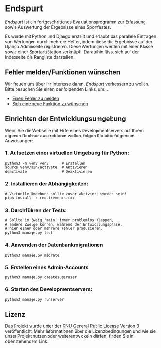# Endspurt

*Endspurt* ist ein fortgeschrittenes Evaluationsprogramm zur Erfassung
sowie Auswertung der Ergebnisse eines Sportfestes.

Es wurde mit Python und Django erstellt und erlaubt das parallele
Eintragen von Wertungen durch mehrere Helfer, indem diese die
Ergebnisse auf der Django Adminseite registrieren.  Diese Wertungen
werden mit einer Klasse sowie einer Sportart/Station verknüpft.
Daraufhin lässt sich auf der Indexseite die Rangliste darstellen.

## Fehler melden/Funktionen wünschen

Wir freuen uns über Ihr Interesse daran, *Endspurt* verbessern zu
wollen.  Bitte besuchen Sie einen der folgenden Links, um...

 - [Einen Fehler zu melden](https://github.com/guemax/endspurt/issues/new)
 - [Sich eine neue Funktion zu wünschen](https://github.com/guemax/endspurt/issues/new)

## Einrichten der Entwicklungsumgebung

Wenn Sie die Webseite mit Hilfe eines Developmentservers auf Ihrem eigenen
Rechner ausprobieren wollen, folgen Sie bitte folgenden Anweisungen:

### 1. Aufsetzen einer virtuellen Umgebung für Python:

```shell
python3 -m venv venv      # Erstellen
source venv/bin/activate  # Aktivieren
deactivate                # Deaktivieren
```

### 2. Installieren der Abhängigkeiten:

```shell
# Virtuelle Umgebung sollte zuvor aktiviert worden sein!
pip3 install -r requirements.txt
```

### 3. Durchführen der Tests:

```shell
# Sollte im Zweig 'main' immer problemlos klappen,
# andere Zweige können, während der Entwicklungsphase,
# hier einen oder mehrere Fehler produzieren.
python3 manage.py test
```

### 4. Anwenden der Datenbankmigrationen

```shell
python3 manage.py migrate
```

### 5. Erstellen eines Admin-Accounts

```shell
python3 manage.py createsuperuser
```

### 6. Starten des Developmentservers:

```shell
python3 manage.py runserver
```

## Lizenz

Das Projekt wurde unter der [GNU General Public License Version
3](https://www.gnu.org/licenses/gpl-3.0.en.html) veröffentlicht.  Mehr
Informationen über die Lizenzbedingungen und wie sie unser Projekt
nutzen oder weiterentwickeln dürfen, finden Sie in obenstehendem Link.
